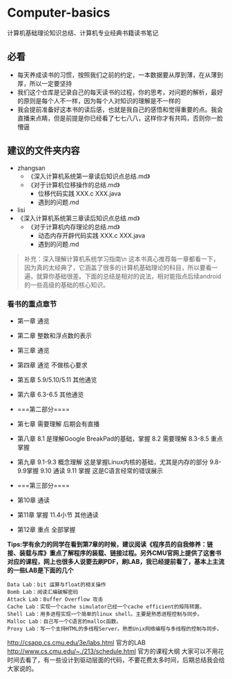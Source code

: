 # Computer-basics
计算机基础理论知识总结、计算机专业经典书籍读书笔记

## 必看
- 每天养成读书的习惯，按照我们之前的约定，一本数据要从厚到薄，在从薄到厚，所以一定要坚持
- 我们这个仓库是记录自己的每天读书的过程，你的思考，对问题的解析，最好的原则是每个人不一样，因为每个人对知识的理解是不一样的
- 我会提前准备好这本书的读后感，也就是我自己的感悟和觉得重要的点。我会直播来点睛，但是前提是你已经看了七七八八，这样你才有共鸣，否则你一脸懵逼

## 建议的文件夹内容   
- zhangsan
    - 《深入计算机系统第一章读后知识点总结.md》 
    - 《对于计算机位移操作的总结.md》 
        - 位移代码实践  XXX.c XXX.java
        - 遇到的问题.md
- lisi
 - 《深入计算机系统第三章读后知识点总结.md》 
    - 《对于计算机内存理论的总结.md》 
        - 动态内存开辟代码实践  XXX.c XXX.java
        - 遇到的问题.md


> 补充：深入理解计算机系统学习指南\n
  这本书真心推荐每一章都看一下，因为真的太经典了，它涵盖了很多的计算机基础理论的科目，所以要看一遍，就算你基础很差。下面的总结是相对的说法，相对能指点后续android的一些高级的基础的核心知识。

### 看书的重点章节
- 第一章 通览
- 第二章 整数和浮点数的表示
- 第三章 通览
- 第四章 通览 不做核心要求
- 第五章 5.9/5.10/5.11 其他通览
- 第六章 6.3-6.5 其他通览

- ===第二部分====
- 第七章 需要理解 后期会有直播
- 第八章 8.1 是理解Google BreakPad的基础，掌握 8.2 需要理解 8.3-8.5 重点掌握
- 第九章 9.1-9.3 概念理解 这是掌握Linux内核的基础，尤其是内存的部分 9.8-9.9掌握 9.10 通读 9.11 掌握 这是C语言经常的错误展示

- ===第三部分====
- 第10章 通读
- 第11章 掌握 11.4小节 其他通读
- 第12章 重点 全部掌握

**Tips:学有余力的同学在看到第7章的时候，建议阅读《程序员的自我修养：链接、装载与库》重点了解程序的装载、链接过程。另外CMU官网上提供了这套书对应的课程，网上也很多人说要去刷PDF，刷LAB，我已经提前看了，基本上主流的一些LAB是下面的几个**

~~~
Data Lab：bit 运算与float的相关操作
Bomb Lab：阅读汇编破解密码
Attack Lab：Buffer Overflow 攻击
Cache Lab：实现一个cache simulator已经一个cache efficient的矩阵转置。
Shell Lab：用多进程实现一个简单的linux shell。主要是熟悉进程控制与同步。
Malloc Lab：自己写一个C语言的malloc函数。
Proxy Lab：写一个支持HTML的多线程Server。熟悉Unix网络编程与多线程的控制与同步。
~~~
http://csapp.cs.cmu.edu/3e/labs.html 官方的LAB
http://www.cs.cmu.edu/~./213/schedule.html 官方的课程大纲
大家可以不用花时间去看了，有一些设计到驱动层面的代码，不要花费太多时间，后期总结我会给大家说的。
